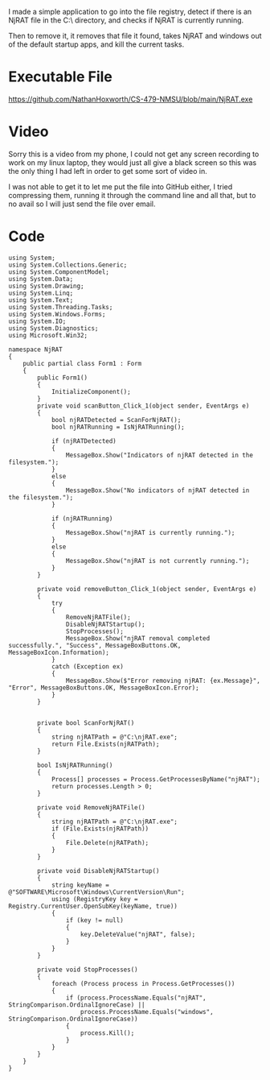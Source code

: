 I made a simple application to go into the file registry, detect if there is an NjRAT file in the C:\ directory, and checks if NjRAT is currently running.

Then to remove it, it removes that file it found, takes NjRAT and windows out of the default startup apps, and kill the current tasks.

# Executable File

https://github.com/NathanHoxworth/CS-479-NMSU/blob/main/NjRAT.exe

# Video

Sorry this is a video from my phone, I could not get any screen recording to work on my linux laptop, they would just all give a black screen so this was the only thing I had left in order to get some sort of video in.

I was not able to get it to let me put the file into GitHub either, I tried compressing them, running it through the command line and all that, but to no avail so I will just send the file over email.

# Code
 
    using System;
    using System.Collections.Generic;
    using System.ComponentModel;
    using System.Data;
    using System.Drawing;
    using System.Linq;
    using System.Text;
    using System.Threading.Tasks;
    using System.Windows.Forms;
    using System.IO;
    using System.Diagnostics;
    using Microsoft.Win32;

    namespace NjRAT
    {
        public partial class Form1 : Form
        {
            public Form1()
            {
                InitializeComponent();
            }
            private void scanButton_Click_1(object sender, EventArgs e)
            {
                bool njRATDetected = ScanForNjRAT();
                bool njRATRunning = IsNjRATRunning();

                if (njRATDetected)
                {
                    MessageBox.Show("Indicators of njRAT detected in the filesystem.");
                }
                else
                {
                    MessageBox.Show("No indicators of njRAT detected in the filesystem.");
                }

                if (njRATRunning)
                {
                    MessageBox.Show("njRAT is currently running.");
                }
                else
                {
                    MessageBox.Show("njRAT is not currently running.");
                }
            }

            private void removeButton_Click_1(object sender, EventArgs e)
            {
                try
                {
                    RemoveNjRATFile();
                    DisableNjRATStartup();
                    StopProcesses();
                    MessageBox.Show("njRAT removal completed successfully.", "Success", MessageBoxButtons.OK, MessageBoxIcon.Information);
                }
                catch (Exception ex)
                {
                    MessageBox.Show($"Error removing njRAT: {ex.Message}", "Error", MessageBoxButtons.OK, MessageBoxIcon.Error);
                }
            }
    
            
            private bool ScanForNjRAT()
            {
                string njRATPath = @"C:\njRAT.exe";
                return File.Exists(njRATPath);
            }
    
            bool IsNjRATRunning()
            {
                Process[] processes = Process.GetProcessesByName("njRAT");
                return processes.Length > 0;
            }
    
            private void RemoveNjRATFile()
            {
                string njRATPath = @"C:\njRAT.exe";
                if (File.Exists(njRATPath))
                {
                    File.Delete(njRATPath);
                }
            }
    
            private void DisableNjRATStartup()
            {
                string keyName = @"SOFTWARE\Microsoft\Windows\CurrentVersion\Run";
                using (RegistryKey key = Registry.CurrentUser.OpenSubKey(keyName, true))
                {
                    if (key != null)
                    {
                        key.DeleteValue("njRAT", false);
                    }
                }
            }
    
            private void StopProcesses()
            {
                foreach (Process process in Process.GetProcesses())
                {
                    if (process.ProcessName.Equals("njRAT", StringComparison.OrdinalIgnoreCase) ||
                        process.ProcessName.Equals("windows", StringComparison.OrdinalIgnoreCase))
                    {
                        process.Kill();
                    }
                }
            }
        }
    }
